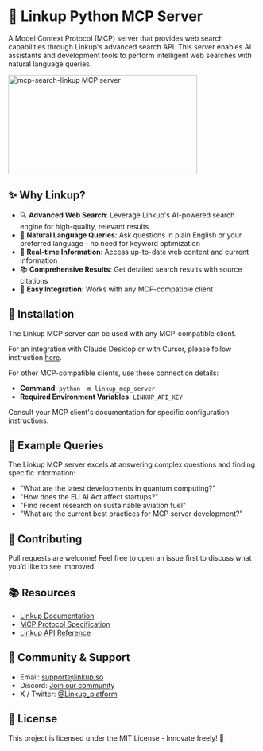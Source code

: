 # 🌟 Linkup Python MCP Server

A Model Context Protocol (MCP) server that provides web search capabilities through Linkup's advanced search API. This server enables AI assistants and development tools to perform intelligent web searches with natural language queries.

<a href="https://glama.ai/mcp/servers/69qbbv8hl9"><img width="380" height="200" src="https://glama.ai/mcp/servers/69qbbv8hl9/badge" alt="mcp-search-linkup MCP server" /></a>

## ✨ Why Linkup?

- 🔍 **Advanced Web Search**: Leverage Linkup's AI-powered search engine for high-quality, relevant results
- 💬 **Natural Language Queries**: Ask questions in plain English or your preferred language - no need for keyword optimization
- 🚀 **Real-time Information**: Access up-to-date web content and current information
- 📚 **Comprehensive Results**: Get detailed search results with source citations
- 🔧 **Easy Integration**: Works with any MCP-compatible client

## 🚀 Installation

The Linkup MCP server can be used with any MCP-compatible client. 

For an integration with Claude Desktop or with Cursor, please follow instruction [here](https://docs.linkup.so/pages/integrations/mcp/mcp).

For other MCP-compatible clients, use these connection details:

- **Command**: `python -m linkup_mcp_server`
- **Required Environment Variables**: `LINKUP_API_KEY`

Consult your MCP client's documentation for specific configuration instructions.

## 💬 Example Queries

The Linkup MCP server excels at answering complex questions and finding specific information:

- "What are the latest developments in quantum computing?"
- "How does the EU AI Act affect startups?"
- "Find recent research on sustainable aviation fuel"
- "What are the current best practices for MCP server development?"

## 🤝 Contributing

Pull requests are welcome! Feel free to open an issue first to discuss what you’d like to see improved.

## 📚 Resources

- [Linkup Documentation](https://docs.linkup.so)
- [MCP Protocol Specification](https://modelcontextprotocol.io)
- [Linkup API Reference](https://docs.linkup.so/api-reference)

## 📣 Community & Support

* Email: [support@linkup.so](mailto:support@linkup.so)
* Discord: [Join our community](https://discord.com/invite/9q9mCYJa86)
* X / Twitter: [@Linkup_platform](https://x.com/Linkup_platform)

## 📄 License

This project is licensed under the MIT License - Innovate freely! 🚀
